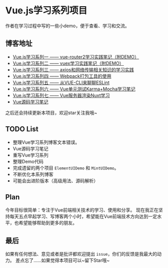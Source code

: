 # Vue.js学习系列项目

作者在学习过程中写的一些小demo，便于查看、学习和交流。

## 博客地址

* [Vue.js学习系列一 —— vue-router2学习实践笔记（附DEMO）](http://www.jianshu.com/p/8013d8d37bd0)
* [Vue.js学习系列二 —— vuex学习实践笔记（附DEMO）](http://www.jianshu.com/p/d6f7e11f18af)
* [Vue.js学习系列三 —— axios和网络传输相关知识的学习实践](http://www.jianshu.com/p/8e5fb763c3d7)
* [Vue.js学习系列四 —— Webpack打包工具的使用](http://www.jianshu.com/p/aef34acd111f)
* [Vue.js学习系列五 —— 从VUE-CLI来聊聊ESLint](http://www.jianshu.com/p/efb6fbed6fac)
* [Vue.js学习系列六 —— Vue单元测试Karma+Mocha学习笔记](http://www.jianshu.com/p/073d25a3bba0)
* [Vue.js学习系列七 —— Vue服务器渲染Nuxt学习](https://www.jianshu.com/p/ba7466d7101a)
* [Vue源码学习笔记](https://www.jianshu.com/p/67bc7ae92e4a)

之后还会持续更新本项目，欢迎star关注我哦~

## TODO List

* 整理Vue学习系列博客文本错误。
* Vue源码学习笔记
* 重写Vue学习系列
* 整理Demo代码
* 完成遗留的两个项目 `ElementUIDemo` 和 `MintUIDemo`。
* 不断优化本系列博客
* 可能会出进阶版本（高级用法、源码解析）

## Plan

今年目标很简单：专注于Vue前端相关技术的学习、使用和分享。
现在我正在坚持每天五点早起学习、写博客两个小时，希望能在Vue前端技术方向达到一定水平，也希望能够帮助到更多的朋友。

## 最后

如果有任何想法、意见或者是批评都欢迎提出 `issue`，你们的反馈是我最大的动力。
差点忘了……如果觉得本项目可以~留下Star哦~